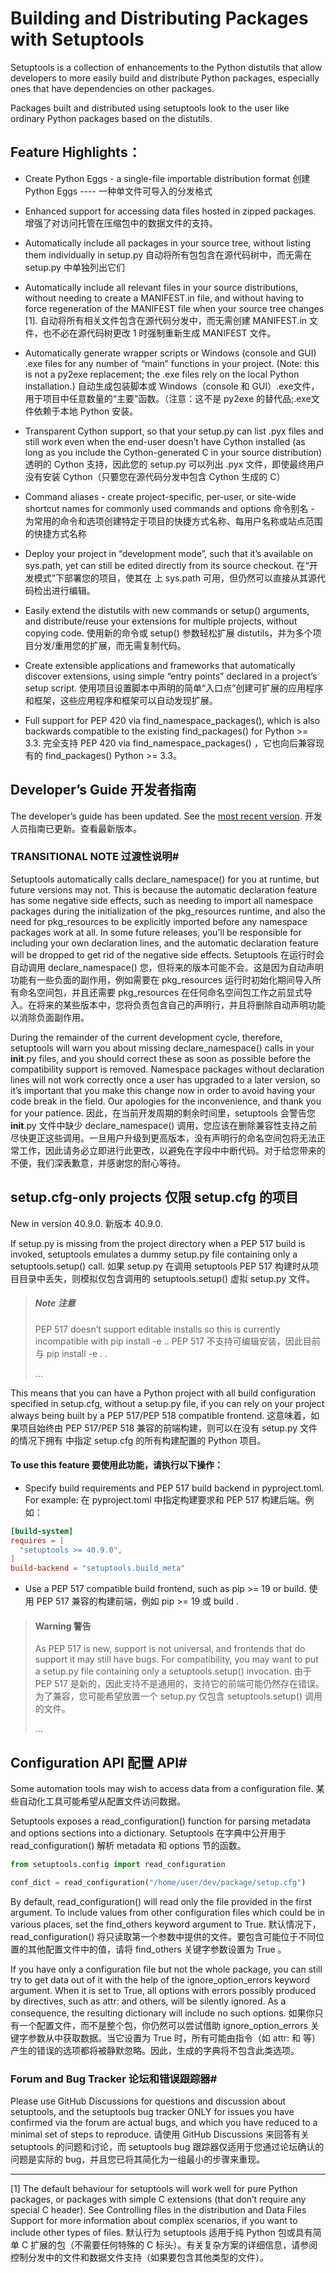 # Building and Distributing Packages with Setuptools

Setuptools is a collection of enhancements to the Python distutils that allow developers to more easily build and distribute Python packages, especially ones that have dependencies on other packages.

Packages built and distributed using setuptools look to the user like ordinary Python packages based on the distutils.

## Feature Highlights：

- Create Python Eggs - a single-file importable distribution format
创建 Python Eggs ---- 一种单文件可导入的分发格式

- Enhanced support for accessing data files hosted in zipped packages.
增强了对访问托管在压缩包中的数据文件的支持。

- Automatically include all packages in your source tree, without listing them individually in setup.py
自动将所有包包含在源代码树中，而无需在 setup.py 中单独列出它们

- Automatically include all relevant files in your source distributions, without needing to create a MANIFEST.in file, and without having to force regeneration of the MANIFEST file when your source tree changes [1].
自动将所有相关文件包含在源代码分发中，而无需创建 MANIFEST.in 文件，也不必在源代码树更改 1 时强制重新生成 MANIFEST 文件。

- Automatically generate wrapper scripts or Windows (console and GUI) .exe files for any number of “main” functions in your project. (Note: this is not a py2exe replacement; the .exe files rely on the local Python installation.)
自动生成包装脚本或 Windows（console 和 GUI）.exe文件，用于项目中任意数量的“主要”函数。（注意：这不是 py2exe 的替代品;.exe文件依赖于本地 Python 安装。

- Transparent Cython support, so that your setup.py can list .pyx files and still work even when the end-user doesn’t have Cython installed (as long as you include the Cython-generated C in your source distribution)
透明的 Cython 支持，因此您的 setup.py 可以列出 .pyx 文件，即使最终用户没有安装 Cython（只要您在源代码分发中包含 Cython 生成的 C）

- Command aliases - create project-specific, per-user, or site-wide shortcut names for commonly used commands and options
命令别名 - 为常用的命令和选项创建特定于项目的快捷方式名称、每用户名称或站点范围的快捷方式名称

- Deploy your project in “development mode”, such that it’s available on sys.path, yet can still be edited directly from its source checkout.
在“开发模式”下部署您的项目，使其在 上 sys.path 可用，但仍然可以直接从其源代码检出进行编辑。

- Easily extend the distutils with new commands or setup() arguments, and distribute/reuse your extensions for multiple projects, without copying code.
使用新的命令或 setup() 参数轻松扩展 distutils，并为多个项目分发/重用您的扩展，而无需复制代码。

- Create extensible applications and frameworks that automatically discover extensions, using simple “entry points” declared in a project’s setup script.
使用项目设置脚本中声明的简单“入口点”创建可扩展的应用程序和框架，这些应用程序和框架可以自动发现扩展。

- Full support for PEP 420 via find_namespace_packages(), which is also backwards compatible to the existing find_packages() for Python >= 3.3.
完全支持 PEP 420 via find_namespace_packages() ，它也向后兼容现有的 find_packages() Python >= 3.3。

## Developer’s Guide 开发者指南
The developer’s guide has been updated. See the [most recent version](https://setuptools.pypa.io/en/latest/userguide/index.html).
开发人员指南已更新。查看最新版本。

### TRANSITIONAL NOTE 过渡性说明#

Setuptools automatically calls declare_namespace() for you at runtime, but future versions may not. This is because the automatic declaration feature has some negative side effects, such as needing to import all namespace packages during the initialization of the pkg_resources runtime, and also the need for pkg_resources to be explicitly imported before any namespace packages work at all. In some future releases, you’ll be responsible for including your own declaration lines, and the automatic declaration feature will be dropped to get rid of the negative side effects.
Setuptools 在运行时会自动调用 declare_namespace() 您，但将来的版本可能不会。这是因为自动声明功能有一些负面的副作用，例如需要在 pkg_resources 运行时初始化期间导入所有命名空间包，并且还需要 pkg_resources 在任何命名空间包工作之前显式导入。在将来的某些版本中，您将负责包含自己的声明行，并且将删除自动声明功能以消除负面副作用。

During the remainder of the current development cycle, therefore, setuptools will warn you about missing declare_namespace() calls in your __init__.py files, and you should correct these as soon as possible before the compatibility support is removed. Namespace packages without declaration lines will not work correctly once a user has upgraded to a later version, so it’s important that you make this change now in order to avoid having your code break in the field. Our apologies for the inconvenience, and thank you for your patience.
因此，在当前开发周期的剩余时间里，setuptools 会警告您 __init__.py 文件中缺少 declare_namespace() 调用，您应该在删除兼容性支持之前尽快更正这些调用。一旦用户升级到更高版本，没有声明行的命名空间包将无法正常工作，因此请务必立即进行此更改，以避免在字段中中断代码。对于给您带来的不便，我们深表歉意，并感谢您的耐心等待。

## setup.cfg-only projects 仅限 setup.cfg 的项目

New in version 40.9.0. 
新版本 40.9.0.

If setup.py is missing from the project directory when a PEP 517 build is invoked, setuptools emulates a dummy setup.py file containing only a setuptools.setup() call.
如果 setup.py 在调用 setuptools PEP 517 构建时从项目目录中丢失，则模拟仅包含调用的 setuptools.setup() 虚拟 setup.py 文件。

> ##### Note 注意
>
> PEP 517 doesn’t support editable installs so this is currently incompatible with pip install -e ..
PEP 517 不支持可编辑安装，因此目前与 pip install -e . .
> 
> ...

This means that you can have a Python project with all build configuration specified in setup.cfg, without a setup.py file, if you can rely on your project always being built by a PEP 517/PEP 518 compatible frontend.
这意味着，如果项目始终由 PEP 517/PEP 518 兼容的前端构建，则可以在没有 setup.py 文件的情况下拥有 中指定 setup.cfg 的所有构建配置的 Python 项目。

#### To use this feature 要使用此功能，请执行以下操作：

- Specify build requirements and PEP 517 build backend in pyproject.toml. For example:
在 pyproject.toml 中指定构建要求和 PEP 517 构建后端。例如：

```toml
[build-system]
requires = [
  "setuptools >= 40.9.0",
]
build-backend = "setuptools.build_meta"
```

- Use a PEP 517 compatible build frontend, such as pip >= 19 or build.
使用 PEP 517 兼容的构建前端，例如 pip >= 19 或 build .

> #### Warning 警告
> 
> As PEP 517 is new, support is not universal, and frontends that do support it may still have bugs. For compatibility, you may want to put a setup.py file containing only a setuptools.setup() invocation.
由于 PEP 517 是新的，因此支持不是通用的，支持它的前端可能仍然存在错误。为了兼容，您可能希望放置一个 setup.py 仅包含 setuptools.setup() 调用的文件。
> 
> ...


## Configuration API 配置 API#

Some automation tools may wish to access data from a configuration file.
某些自动化工具可能希望从配置文件访问数据。

Setuptools exposes a read_configuration() function for parsing metadata and options sections into a dictionary.
Setuptools 在字典中公开用于 read_configuration() 解析 metadata 和 options 节的函数。

```python
from setuptools.config import read_configuration

conf_dict = read_configuration("/home/user/dev/package/setup.cfg")
```

By default, read_configuration() will read only the file provided in the first argument. To include values from other configuration files which could be in various places, set the find_others keyword argument to True.
默认情况下， read_configuration() 将只读取第一个参数中提供的文件。要包含可能位于不同位置的其他配置文件中的值，请将 find_others 关键字参数设置为 True 。

If you have only a configuration file but not the whole package, you can still try to get data out of it with the help of the ignore_option_errors keyword argument. When it is set to True, all options with errors possibly produced by directives, such as attr: and others, will be silently ignored. As a consequence, the resulting dictionary will include no such options.
如果你只有一个配置文件，而不是整个包，你仍然可以尝试借助 ignore_option_errors 关键字参数从中获取数据。当它设置为 True 时，所有可能由指令（如 attr: 和 等）产生的错误的选项都将被静默忽略。因此，生成的字典将不包含此类选项。

### Forum and Bug Tracker 论坛和错误跟踪器#

Please use GitHub Discussions for questions and discussion about setuptools, and the setuptools bug tracker ONLY for issues you have confirmed via the forum are actual bugs, and which you have reduced to a minimal set of steps to reproduce.
请使用 GitHub Discussions 来回答有关 setuptools 的问题和讨论，而 setuptools bug 跟踪器仅适用于您通过论坛确认的问题是实际的 bug，并且您已将其简化为一组最小的步骤来重现。

-----

[1]
The default behaviour for setuptools will work well for pure Python packages, or packages with simple C extensions (that don’t require any special C header). See Controlling files in the distribution and Data Files Support for more information about complex scenarios, if you want to include other types of files.
默认行为 setuptools 适用于纯 Python 包或具有简单 C 扩展的包（不需要任何特殊的 C 标头）。有关复杂方案的详细信息，请参阅控制分发中的文件和数据文件支持（如果要包含其他类型的文件）。
